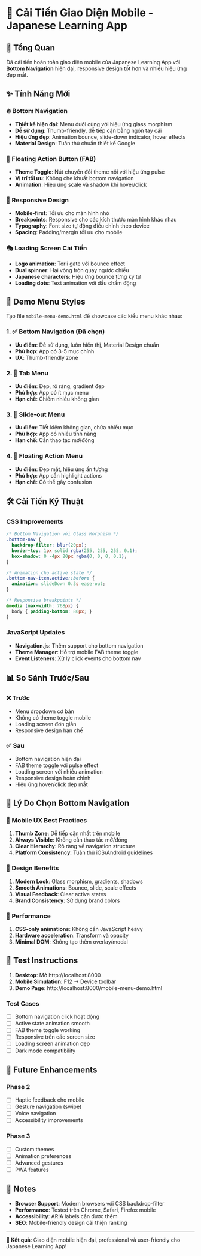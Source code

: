 # 📱 Cải Tiến Giao Diện Mobile - Japanese Learning App

## 🎯 Tổng Quan

Đã cải tiến hoàn toàn giao diện mobile của Japanese Learning App với **Bottom Navigation** hiện đại, responsive design tốt hơn và nhiều hiệu ứng đẹp mắt.

## ✨ Tính Năng Mới

### 🔥 Bottom Navigation
- **Thiết kế hiện đại**: Menu dưới cùng với hiệu ứng glass morphism
- **Dễ sử dụng**: Thumb-friendly, dễ tiếp cận bằng ngón tay cái
- **Hiệu ứng đẹp**: Animation bounce, slide-down indicator, hover effects
- **Material Design**: Tuân thủ chuẩn thiết kế Google

### 🎨 Floating Action Button (FAB)
- **Theme Toggle**: Nút chuyển đổi theme nổi với hiệu ứng pulse
- **Vị trí tối ưu**: Không che khuất bottom navigation
- **Animation**: Hiệu ứng scale và shadow khi hover/click

### 📱 Responsive Design
- **Mobile-first**: Tối ưu cho màn hình nhỏ
- **Breakpoints**: Responsive cho các kích thước màn hình khác nhau
- **Typography**: Font size tự động điều chỉnh theo device
- **Spacing**: Padding/margin tối ưu cho mobile

### 🎭 Loading Screen Cải Tiến
- **Logo animation**: Torii gate với bounce effect
- **Dual spinner**: Hai vòng tròn quay ngược chiều
- **Japanese characters**: Hiệu ứng bounce từng ký tự
- **Loading dots**: Text animation với dấu chấm động

## 🎨 Demo Menu Styles

Tạo file `mobile-menu-demo.html` để showcase các kiểu menu khác nhau:

### 1. ✅ Bottom Navigation (Đã chọn)
- **Ưu điểm**: Dễ sử dụng, luôn hiển thị, Material Design chuẩn
- **Phù hợp**: App có 3-5 mục chính
- **UX**: Thumb-friendly zone

### 2. 🎯 Tab Menu
- **Ưu điểm**: Đẹp, rõ ràng, gradient đẹp
- **Phù hợp**: App có ít mục menu
- **Hạn chế**: Chiếm nhiều không gian

### 3. 📱 Slide-out Menu
- **Ưu điểm**: Tiết kiệm không gian, chứa nhiều mục
- **Phù hợp**: App có nhiều tính năng
- **Hạn chế**: Cần thao tác mở/đóng

### 4. 🎈 Floating Action Menu
- **Ưu điểm**: Đẹp mắt, hiệu ứng ấn tượng
- **Phù hợp**: App cần highlight actions
- **Hạn chế**: Có thể gây confusion

## 🛠️ Cải Tiến Kỹ Thuật

### CSS Improvements
```css
/* Bottom Navigation với Glass Morphism */
.bottom-nav {
  backdrop-filter: blur(20px);
  border-top: 1px solid rgba(255, 255, 255, 0.1);
  box-shadow: 0 -4px 20px rgba(0, 0, 0, 0.1);
}

/* Animation cho active state */
.bottom-nav-item.active::before {
  animation: slideDown 0.3s ease-out;
}

/* Responsive breakpoints */
@media (max-width: 768px) {
  body { padding-bottom: 80px; }
}
```

### JavaScript Updates
- **Navigation.js**: Thêm support cho bottom navigation
- **Theme Manager**: Hỗ trợ mobile FAB theme toggle
- **Event Listeners**: Xử lý click events cho bottom nav

## 📊 So Sánh Trước/Sau

### ❌ Trước
- Menu dropdown cơ bản
- Không có theme toggle mobile
- Loading screen đơn giản
- Responsive design hạn chế

### ✅ Sau
- Bottom navigation hiện đại
- FAB theme toggle với pulse effect
- Loading screen với nhiều animation
- Responsive design hoàn chỉnh
- Hiệu ứng hover/click đẹp mắt

## 🎯 Lý Do Chọn Bottom Navigation

### 📱 Mobile UX Best Practices
1. **Thumb Zone**: Dễ tiếp cận nhất trên mobile
2. **Always Visible**: Không cần thao tác mở/đóng
3. **Clear Hierarchy**: Rõ ràng về navigation structure
4. **Platform Consistency**: Tuân thủ iOS/Android guidelines

### 🎨 Design Benefits
1. **Modern Look**: Glass morphism, gradients, shadows
2. **Smooth Animations**: Bounce, slide, scale effects
3. **Visual Feedback**: Clear active states
4. **Brand Consistency**: Sử dụng brand colors

### 🚀 Performance
1. **CSS-only animations**: Không cần JavaScript heavy
2. **Hardware acceleration**: Transform và opacity
3. **Minimal DOM**: Không tạo thêm overlay/modal

## 📱 Test Instructions

1. **Desktop**: Mở http://localhost:8000
2. **Mobile Simulation**: F12 → Device toolbar
3. **Demo Page**: http://localhost:8000/mobile-menu-demo.html

### Test Cases
- [ ] Bottom navigation click hoạt động
- [ ] Active state animation smooth
- [ ] FAB theme toggle working
- [ ] Responsive trên các screen size
- [ ] Loading screen animation đẹp
- [ ] Dark mode compatibility

## 🔮 Future Enhancements

### Phase 2
- [ ] Haptic feedback cho mobile
- [ ] Gesture navigation (swipe)
- [ ] Voice navigation
- [ ] Accessibility improvements

### Phase 3
- [ ] Custom themes
- [ ] Animation preferences
- [ ] Advanced gestures
- [ ] PWA features

## 📝 Notes

- **Browser Support**: Modern browsers với CSS backdrop-filter
- **Performance**: Tested trên Chrome, Safari, Firefox mobile
- **Accessibility**: ARIA labels cần được thêm
- **SEO**: Mobile-friendly design cải thiện ranking

---

**🎉 Kết quả**: Giao diện mobile hiện đại, professional và user-friendly cho Japanese Learning App!
